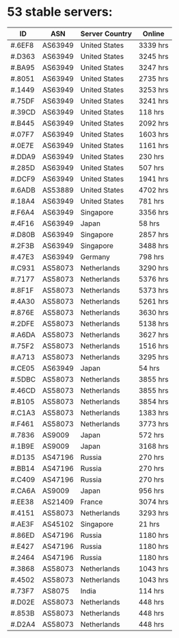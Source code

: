 # 53 stable servers:

| ID | ASN | Server Country | Online |
| ------ | ------ | ------ | ------ |
| #.6EF8 | AS63949 | United States | 3339 hrs |
| #.D363 | AS63949 | United States | 3245 hrs |
| #.BA95 | AS63949 | United States | 3247 hrs |
| #.8051 | AS63949 | United States | 2735 hrs |
| #.1449 | AS63949 | United States | 3253 hrs |
| #.75DF | AS63949 | United States | 3241 hrs |
| #.39CD | AS63949 | United States | 118 hrs |
| #.B445 | AS63949 | United States | 2092 hrs |
| #.07F7 | AS63949 | United States | 1603 hrs |
| #.0E7E | AS63949 | United States | 1161 hrs |
| #.DDA9 | AS63949 | United States | 230 hrs |
| #.285D | AS63949 | United States | 507 hrs |
| #.DCF9 | AS63949 | United States | 1941 hrs |
| #.6ADB | AS53889 | United States | 4702 hrs |
| #.18A4 | AS63949 | United States | 781 hrs |
| #.F6A4 | AS63949 | Singapore | 3356 hrs |
| #.4F16 | AS63949 | Japan | 58 hrs |
| #.D80B | AS63949 | Singapore | 2857 hrs |
| #.2F3B | AS63949 | Singapore | 3488 hrs |
| #.47E3 | AS63949 | Germany | 798 hrs |
| #.C931 | AS58073 | Netherlands | 3290 hrs |
| #.7177 | AS58073 | Netherlands | 5376 hrs |
| #.8F1F | AS58073 | Netherlands | 5373 hrs |
| #.4A30 | AS58073 | Netherlands | 5261 hrs |
| #.876E | AS58073 | Netherlands | 3630 hrs |
| #.2DFE | AS58073 | Netherlands | 5138 hrs |
| #.A6DA | AS58073 | Netherlands | 3627 hrs |
| #.75F2 | AS58073 | Netherlands | 1516 hrs |
| #.A713 | AS58073 | Netherlands | 3295 hrs |
| #.CE05 | AS63949 | Japan | 54 hrs |
| #.5DBC | AS58073 | Netherlands | 3855 hrs |
| #.46CD | AS58073 | Netherlands | 3855 hrs |
| #.B105 | AS58073 | Netherlands | 3854 hrs |
| #.C1A3 | AS58073 | Netherlands | 1383 hrs |
| #.F461 | AS58073 | Netherlands | 3773 hrs |
| #.7836 | AS9009 | Japan | 572 hrs |
| #.1B9E | AS9009 | Japan | 3168 hrs |
| #.D135 | AS47196 | Russia | 270 hrs |
| #.BB14 | AS47196 | Russia | 270 hrs |
| #.C409 | AS47196 | Russia | 270 hrs |
| #.CA6A | AS9009 | Japan | 956 hrs |
| #.EE38 | AS21409 | France | 3074 hrs |
| #.4151 | AS58073 | Netherlands | 3293 hrs |
| #.AE3F | AS45102 | Singapore | 21 hrs |
| #.86ED | AS47196 | Russia | 1180 hrs |
| #.E427 | AS47196 | Russia | 1180 hrs |
| #.2464 | AS47196 | Russia | 1180 hrs |
| #.3868 | AS58073 | Netherlands | 1043 hrs |
| #.4502 | AS58073 | Netherlands | 1043 hrs |
| #.73F7 | AS8075 | India | 114 hrs |
| #.D02E | AS58073 | Netherlands | 448 hrs |
| #.853B | AS58073 | Netherlands | 448 hrs |
| #.D2A4 | AS58073 | Netherlands | 448 hrs |

